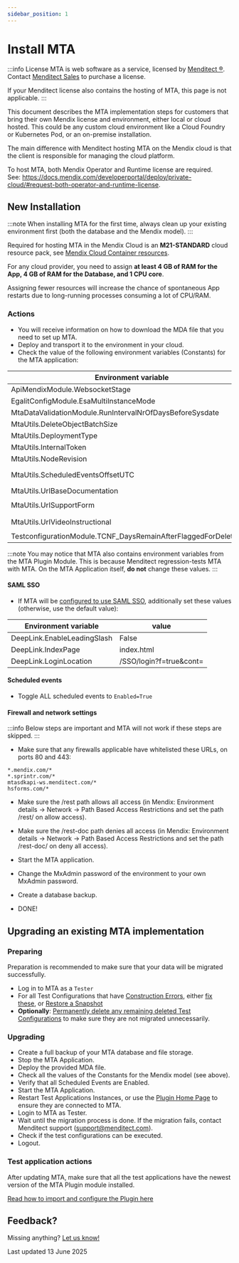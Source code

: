 ```yaml
---
sidebar_position: 1
---
```


# Install MTA

:::info License
MTA is web software as a service, licensed by [Menditect ®](https://menditect.com). <br/>
Contact [Menditect Sales](mailto:sales@menditect.com) to purchase a license.

If your Menditect license also contains the hosting of MTA, this page is not applicable.
:::

This document describes the MTA implementation steps for customers that bring their own Mendix license and environment, either local or cloud hosted. This could be any custom cloud environment like a Cloud Foundry or Kubernetes Pod, or an on-premise installation.  


The main difference with Menditect hosting MTA on the Mendix cloud is that the client is responsible for managing the cloud platform.

To host MTA, both Mendix Operator and Runtime license are required. <br/>See: https://docs.mendix.com/developerportal/deploy/private-cloud/#request-both-operator-and-runtime-license.

## New Installation


:::note
When installing MTA for the first time, always clean up your existing environment first (both the database and the Mendix model).
:::


Required for hosting MTA in the Mendix Cloud is an **M21-STANDARD** cloud resource pack, see [Mendix Cloud Container resources](https://docs.mendix.com/developerportal/deploy/mendix-cloud-deploy/#resource-pack).

For any cloud provider, you need to assign **at least 4 GB of RAM for the App, 4 GB of RAM for the Database, and 1 CPU core**.

Assigning fewer resources will increase the chance of spontaneous App restarts due to long-running processes consuming a lot of CPU/RAM.

### Actions

- You will receive information on how to download the MDA file that you need to set up MTA.
- Deploy and transport it to the environment in your cloud. 
- Check the value of the following environment variables (Constants) for the MTA application:

| Environment variable                                             | value                                                            |
| ---------------------------------------------------------------- | ---------------------------------------------------------------- |
| ApiMendixModule.WebsocketStage                                   | `production`                                                     |
| EgalitConfigModule.EsaMultiInstanceMode                          | `False`                                                          |
| MtaDataValidationModule.RunIntervalNrOfDaysBeforeSysdate         | `5`                                                              |
| MtaUtils.DeleteObjectBatchSize                                   | `500`                                                            |
| MtaUtils.DeploymentType                                          | `On-Premises`                                                    |
| MtaUtils.InternalToken                                           | *(empty)*                                                        |
| MtaUtils.NodeRevision                                            | `0`                                                              |
| MtaUtils.ScheduledEventsOffsetUTC                                | *(offset from UTC, in whole hours, for scheduled events to run)* |
| MtaUtils.UrlBaseDocumentation                                    | `https://documentation.menditect.com`                            |
| MtaUtils.UrlSupportForm                                          | `https://share.hsforms.com/1x-oVL39kRTGw-b3CQ9im8g3twri`         |
| MtaUtils.UrlVideoInstructional                                   | `https://menditect.com/demos/mta-movies.html`                    |
| TestconfigurationModule.TCNF_DaysRemainAfterFlaggedForDeleteDate | `20`                                                             |


:::note
You may notice that MTA also contains environment variables from the MTA Plugin Module. This is because Menditect regression-tests MTA with MTA. 
On the MTA Application itself, **do not** change these values.
:::


#### SAML SSO

- If MTA will be [configured to use SAML SSO](howtos/configure-mta/configure-mta-saml), additionally set these values (otherwise, use the default value):

| Environment variable        | value                   |
| --------------------------- | ----------------------- |
| DeepLink.EnableLeadingSlash | False                   |
| DeepLink.IndexPage          | index.html              |
| DeepLink.LoginLocation      | /SSO/login?f=true&cont= |

#### Scheduled events

- Toggle ALL scheduled events to `Enabled=True`

#### Firewall and network settings

:::info
Below steps are important and MTA will not work if these steps are skipped.
:::

- Make sure that any firewalls applicable have whitelisted these URLs, on ports 80 and 443:

```
*.mendix.com/*
*.sprintr.com/*
mtasdkapi-ws.menditect.com/*
hsforms.com/*
```

- Make sure the /rest path allows all access (in Mendix: Environment details -> Network -> Path Based Access Restrictions and set the path /rest/ on allow access).
- Make sure the /rest-doc path denies all access (in Mendix: Environment details -> Network -> Path Based Access Restrictions and set the path /rest-doc/ on deny all access).

- Start the MTA application.
- Change the MxAdmin password of the environment to your own MxAdmin password.
- Create a database backup.
- DONE!

## Upgrading an existing MTA implementation

### Preparing

Preparation is recommended to make sure that your data will be migrated successfully.

- Log in to MTA as a `Tester`
- For all Test Configurations that have [Construction Errors](../../../mta/construction-error), either [fix these](../../../mta/construction-error#fix-construction-errors), or [Restore a Snapshot](../../../mta/snapshot#restore-a-snapshot)
- **Optionally**: [Permanently delete any remaining deleted Test Configurations](../../../mta/test-configuration#delete-a-test-configuration-permanently) to make sure they are not migrated unnecessarily.

### Upgrading

- Create a full backup of your MTA database and file storage.
- Stop the MTA Application.
- Deploy the provided MDA file.
- Check all the values of the Constants for the Mendix model (see above).
- Verify that all Scheduled Events are Enabled.
- Start the MTA Application.
- Restart Test Applications Instances, or use the [Plugin Home Page](installation/import-plugin#configure-plugin-home-page) to ensure they are connected to MTA.
- Login to MTA as Tester.
- Wait until the migration process is done. If the migration fails, contact Menditect support (support@menditect.com).
- Check if the test configurations can be executed.
- Logout.

### Test application actions

After updating MTA, make sure that all the test applications have the newest version of the MTA Plugin module installed. 

[Read how to import and configure the Plugin here](installation/import-plugin)

## Feedback?
Missing anything? [Let us know!](mailto:support@menditect.com)

Last updated 13 June 2025